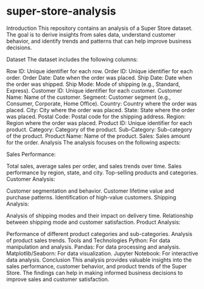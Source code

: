 # super-store-analysis
Introduction
This repository contains an analysis of a Super Store dataset. The goal is to derive insights from sales data, understand customer behavior, and identify trends and patterns that can help improve business decisions.

Dataset
The dataset includes the following columns:

Row ID: Unique identifier for each row.
Order ID: Unique identifier for each order.
Order Date: Date when the order was placed.
Ship Date: Date when the order was shipped.
Ship Mode: Mode of shipping (e.g., Standard, Express).
Customer ID: Unique identifier for each customer.
Customer Name: Name of the customer.
Segment: Customer segment (e.g., Consumer, Corporate, Home Office).
Country: Country where the order was placed.
City: City where the order was placed.
State: State where the order was placed.
Postal Code: Postal code for the shipping address.
Region: Region where the order was placed.
Product ID: Unique identifier for each product.
Category: Category of the product.
Sub-Category: Sub-category of the product.
Product Name: Name of the product.
Sales: Sales amount for the order.
Analysis
The analysis focuses on the following aspects:

Sales Performance:

Total sales, average sales per order, and sales trends over time.
Sales performance by region, state, and city.
Top-selling products and categories.
Customer Analysis:

Customer segmentation and behavior.
Customer lifetime value and purchase patterns.
Identification of high-value customers.
Shipping Analysis:

Analysis of shipping modes and their impact on delivery time.
Relationship between shipping mode and customer satisfaction.
Product Analysis:

Performance of different product categories and sub-categories.
Analysis of product sales trends.
Tools and Technologies
Python: For data manipulation and analysis.
Pandas: For data processing and analysis.
Matplotlib/Seaborn: For data visualization.
Jupyter Notebook: For interactive data analysis.
Conclusion
This analysis provides valuable insights into the sales performance, customer behavior, and product trends of the Super Store. The findings can help in making informed business decisions to improve sales and customer satisfaction.
